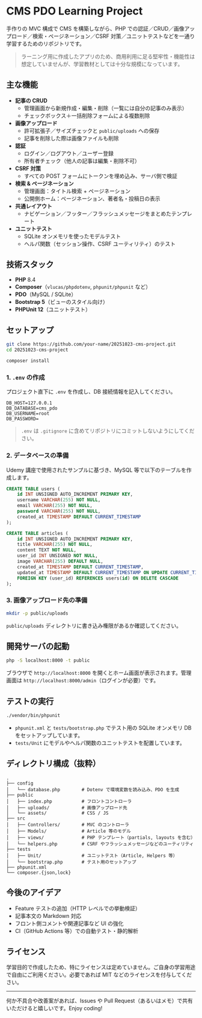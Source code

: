 # CMS PDO Learning Project

手作りの MVC 構成で CMS を構築しながら、PHP での認証／CRUD／画像アップロード／検索・ページネーション／CSRF 対策／ユニットテストなどを一通り学習するためのリポジトリです。

> ラーニング用に作成したアプリのため、商用利用に足る堅牢性・機能性は想定していませんが、学習教材としては十分な規模になっています。

## 主な機能

- **記事の CRUD**
  - 管理画面から新規作成・編集・削除（一覧には自分の記事のみ表示）
  - チェックボックス＋一括削除フォームによる複数削除
- **画像アップロード**
  - 許可拡張子／サイズチェックと `public/uploads` への保存
  - 記事を削除した際は画像ファイルも削除
- **認証**
  - ログイン／ログアウト／ユーザー登録
  - 所有者チェック（他人の記事は編集・削除不可）
- **CSRF 対策**
  - すべての POST フォームにトークンを埋め込み、サーバ側で検証
- **検索 & ページネーション**
  - 管理画面：タイトル検索 + ページネーション
  - 公開側ホーム：ページネーション、著者名・投稿日の表示
- **共通レイアウト**
  - ナビゲーション／フッター／フラッシュメッセージをまとめたテンプレート
- **ユニットテスト**
  - SQLite オンメモリを使ったモデルテスト
  - ヘルパ関数（セッション操作、CSRF ユーティリティ）のテスト

## 技術スタック

- **PHP** 8.4
- **Composer**（`vlucas/phpdotenv`, `phpunit/phpunit` など）
- **PDO**（MySQL / SQLite）
- **Bootstrap 5**（ビューのスタイル向け）
- **PHPUnit 12**（ユニットテスト）

## セットアップ

```bash
git clone https://github.com/your-name/20251023-cms-project.git
cd 20251023-cms-project

composer install
```

### 1. `.env` の作成
プロジェクト直下に `.env` を作成し、DB 接続情報を記入してください。

```
DB_HOST=127.0.0.1
DB_DATABASE=cms_pdo
DB_USERNAME=root
DB_PASSWORD=
```

> `.env` は `.gitignore` に含めてリポジトリにコミットしないようにしてください。

### 2. データベースの準備

Udemy 講座で使用されたサンプルに基づき、MySQL 等で以下のテーブルを作成します。

```sql
CREATE TABLE users (
    id INT UNSIGNED AUTO_INCREMENT PRIMARY KEY,
    username VARCHAR(255) NOT NULL,
    email VARCHAR(255) NOT NULL,
    password VARCHAR(255) NOT NULL,
    created_at TIMESTAMP DEFAULT CURRENT_TIMESTAMP
);

CREATE TABLE articles (
    id INT UNSIGNED AUTO_INCREMENT PRIMARY KEY,
    title VARCHAR(255) NOT NULL,
    content TEXT NOT NULL,
    user_id INT UNSIGNED NOT NULL,
    image VARCHAR(255) DEFAULT NULL,
    created_at TIMESTAMP DEFAULT CURRENT_TIMESTAMP,
    updated_at TIMESTAMP DEFAULT CURRENT_TIMESTAMP ON UPDATE CURRENT_TIMESTAMP,
    FOREIGN KEY (user_id) REFERENCES users(id) ON DELETE CASCADE
);
```

### 3. 画像アップロード先の準備

```bash
mkdir -p public/uploads
```

`public/uploads` ディレクトリに書き込み権限があるか確認してください。

## 開発サーバの起動

```bash
php -S localhost:8000 -t public
```

ブラウザで `http://localhost:8000` を開くとホーム画面が表示されます。管理画面は `http://localhost:8000/admin`（ログインが必要）です。

## テストの実行

```bash
./vendor/bin/phpunit
```

- `phpunit.xml` と `tests/bootstrap.php` でテスト用の SQLite オンメモリ DB をセットアップしています。
- `tests/Unit` にモデルやヘルパ関数のユニットテストを配置しています。

## ディレクトリ構成（抜粋）

```
.
├── config
│   └── database.php        # Dotenv で環境変数を読み込み、PDO を生成
├── public
│   ├── index.php           # フロントコントローラ
│   ├── uploads/            # 画像アップロード先
│   └── assets/             # CSS / JS
├── src
│   ├── Controllers/        # MVC のコントローラ
│   ├── Models/             # Article 等のモデル
│   ├── views/              # PHP テンプレート（partials, layouts を含む）
│   └── helpers.php         # CSRF やフラッシュメッセージなどのユーティリティ
├── tests
│   ├── Unit/               # ユニットテスト（Article, Helpers 等）
│   └── bootstrap.php       # テスト用のセットアップ
├── phpunit.xml
└── composer.{json,lock}
```

## 今後のアイデア

- Feature テストの追加（HTTP レベルでの挙動検証）
- 記事本文の Markdown 対応
- フロント側コメントや関連記事など UI の強化
- CI（GitHub Actions 等）での自動テスト・静的解析

## ライセンス

学習目的で作成したため、特にライセンスは定めていません。ご自身の学習用途で自由にご利用ください。必要であれば MIT などのライセンスを付与してください。

---

何か不具合や改善案があれば、Issues や Pull Request（あるいはメモ）で共有いただけると嬉しいです。Enjoy coding!
